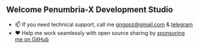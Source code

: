  ## Welcome Penumbria-X Development Studio

- 📫 If you need technical support, call me [gngppz@gmail.com](mailto:gngppz@gmail.com) & [tеlеgrаm](https://t.me/djbcde)
- ❤️ Help me work seamlessly with open source sharing by [sponsoring me on GitHub](https://github.com/penumbra-x/.github/blob/main/profile/SPONSOR.md)
